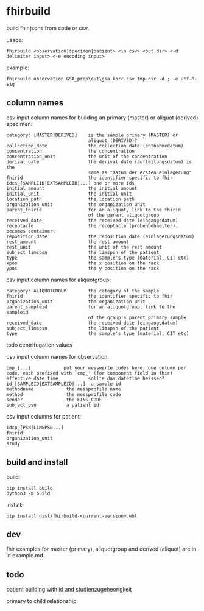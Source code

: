 # fhirbuild

build fhir jsons from code or csv.

usage: 

```
fhirbuild <observation|specimen|patient> <in csv> <out dir> <-d delimiter input> <-e encoding input>
```

example: 

```
fhirbuild observation GSA_prep\out\gsa-korr.csv tmp-dir -d ; -e utf-8-sig
```

## column names

csv input column names for building an primary (master) or aliquot
(derived) specimen:

```
category: [MASTER|DERIVED]    is the sample primary (MASTER) or
                              aliquot (DERIVED)?
collection_date               the collection date (entnahmedatum)
concentration                 the concentration
concentration_unit            the unit of the concentration
derival_date                  the derival date (aufteilungsdatum) is the
                              same as "datum der ersten einlagerung"
fhirid                        the identifier specific to fhir
idcs_[SAMPLEID|EXTSAMPLEID|...] one or more ids
initial_amount                the initial amount
initial_unit                  the initial unit
location_path                 the location path
organization_unit             the organization unit
parent_fhirid                 for an aliquot, link to the fhirid
                              of the parent aliquotgroup
received_date                 the received date (eingangsdatum)
receptacle                    the receptacle (probenbehaelter). becomes container.
reposition_date               the reposition date (einlagerungsdatum)
rest_amount                   the rest amount
rest_unit                     the unit of the rest amount
subject_limspsn               the limspsn of the patient
type                          the sample's type (material, CIT etc)
xpos                          the x position on the rack
ypos                          the y position on the rack
```

csv input column names for aliquotgroup:

```
category: ALIQUOTGROUP        the category of the sample
fhirid                        the identifier specific to fhir
organization_unit             the organization unit
parent_sampleid               for an aliquotgroup, link to the sampleid
                              of the group's parent primary sample
received_date                 the received date (eingangsdatum)
subject_limspsn               the limspsn of the patient
type                          the sample's type (material, CIT etc)
```

todo centrifugation values

csv input column names for observation:

```
cmp_[...]            put your messwerte codes here, one column per code, each prefixed with 'cmp_' (for component field in fhir)
effective_date_time           sollte das datetime heissen?
id_[SAMPLEID|EXTSAMPLEID|...]  a sample id
methodname            the messprofile name
method                the messprofile code
sender                the EINS_CODE
subject_psn           a patient id
```

csv input columns for patient:

```
idcp_[PSN|LIMSPSN...]
fhirid
organization_unit
study
```


## build and install

build:

```
pip install build
python3 -m build
```

install:

```
pip install dist/fhirbuild-<current-version>.whl
```


## dev

fhir examples for master (primary), aliquotgroup and derived (aliquot)
are in in example.md.


## todo

patient building with id and studienzugeheorigkeit

primary to child relationship

